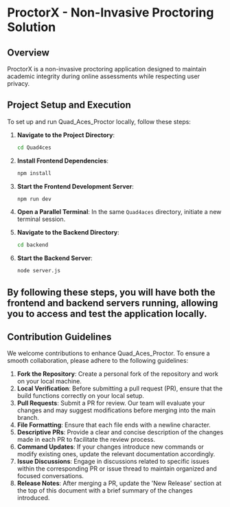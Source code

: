 # ProctorX - **Non-Invasive Proctoring Solution**

## Overview
ProctorX is a non-invasive proctoring application designed to maintain academic integrity during online assessments while respecting user privacy.


## Project Setup and Execution

To set up and run Quad_Aces_Proctor locally, follow these steps:

1. **Navigate to the Project Directory**:
   ```bash
   cd Quad4ces
   ```

2. **Install Frontend Dependencies**:
   ```bash
   npm install
   ```

3. **Start the Frontend Development Server**:
   ```bash
   npm run dev
   ```

4. **Open a Parallel Terminal**: In the same `Quad4aces` directory, initiate a new terminal session.

5. **Navigate to the Backend Directory**:
   ```bash
   cd backend
   ```

6. **Start the Backend Server**:
   ```bash
   node server.js
   ```

By following these steps, you will have both the frontend and backend servers running, allowing you to access and test the application locally.
--- 

## Contribution Guidelines
We welcome contributions to enhance Quad_Aces_Proctor. To ensure a smooth collaboration, please adhere to the following guidelines:

1. **Fork the Repository**: Create a personal fork of the repository and work on your local machine.
2. **Local Verification**: Before submitting a pull request (PR), ensure that the build functions correctly on your local setup.
3. **Pull Requests**: Submit a PR for review. Our team will evaluate your changes and may suggest modifications before merging into the main branch.
4. **File Formatting**: Ensure that each file ends with a newline character.
5. **Descriptive PRs**: Provide a clear and concise description of the changes made in each PR to facilitate the review process.
6. **Command Updates**: If your changes introduce new commands or modify existing ones, update the relevant documentation accordingly.
7. **Issue Discussions**: Engage in discussions related to specific issues within the corresponding PR or issue thread to maintain organized and focused conversations.
8. **Release Notes**: After merging a PR, update the 'New Release' section at the top of this document with a brief summary of the changes introduced.
